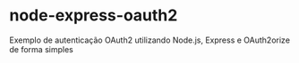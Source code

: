 # node-express-oauth2
Exemplo de autenticação OAuth2 utilizando Node.js, Express e OAuth2orize de forma simples
